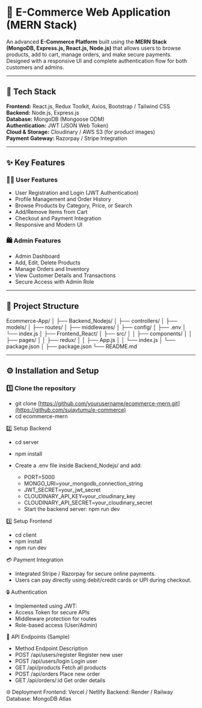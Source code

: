# 🛒 E-Commerce Web Application (MERN Stack)

An advanced **E-Commerce Platform** built using the **MERN Stack (MongoDB, Express.js, React.js, Node.js)** that allows users to browse products, add to cart, manage orders, and make secure payments. Designed with a responsive UI and complete authentication flow for both customers and admins.

---

## 🚀 Tech Stack

**Frontend:** React.js, Redux Toolkit, Axios, Bootstrap / Tailwind CSS  
**Backend:** Node.js, Express.js  
**Database:** MongoDB (Mongoose ODM)  
**Authentication:** JWT (JSON Web Token)  
**Cloud & Storage:** Cloudinary / AWS S3 (for product images)  
**Payment Gateway:** Razorpay / Stripe Integration  

---

## ✨ Key Features

### 🧑‍💻 User Features
- User Registration and Login (JWT Authentication)
- Profile Management and Order History
- Browse Products by Category, Price, or Search
- Add/Remove Items from Cart
- Checkout and Payment Integration
- Responsive and Modern UI

### 🛍️ Admin Features
- Admin Dashboard
- Add, Edit, Delete Products
- Manage Orders and Inventory
- View Customer Details and Transactions
- Secure Access with Admin Role

---

## 🧱 Project Structure

Ecommerce-App/
│
├── Backend_Nodejs/
│ ├── controllers/
│ ├── models/
│ ├── routes/
│ ├── middlewares/
│ ├── config/
│ ├── .env
│ └── index.js
│
├── Frontend_React/
│ ├── src/
│ │ ├── components/
│ │ ├── pages/
│ │ ├── redux/
│ │ ├── App.js
│ │ └── index.js
│ └── package.json
│
├── package.json
└── README.md

---

## ⚙️ Installation and Setup

### 1️⃣ Clone the repository
- git clone [https://github.com/yourusername/ecommerce-mern.git](https://github.com/sujaytumu/e-commerce)
- cd ecommerce-mern
  
2️⃣ Setup Backend
- cd server
- npm install
- Create a .env file inside Backend_Nodejs/ and add:


    - PORT=5000
    - MONGO_URI=your_mongodb_connection_string
    - JWT_SECRET=your_jwt_secret
    - CLOUDINARY_API_KEY=your_cloudinary_key
    - CLOUDINARY_API_SECRET=your_cloudinary_secret
    - Start the backend server:  npm run dev
  
3️⃣ Setup Frontend
- cd client
- npm install
- npm run dev


💳 Payment Integration
- Integrated Stripe / Razorpay for secure online payments.
- Users can pay directly using debit/credit cards or UPI during checkout.

🔒 Authentication
- Implemented using JWT:
- Access Token for secure APIs
- Middleware protection for routes
- Role-based access (User/Admin)



🧪 API Endpoints (Sample)
- Method	Endpoint	Description
- POST	/api/users/register	Register new user
- POST	/api/users/login	Login user
- GET	/api/products	Fetch all products
- POST	/api/orders	Place new order
- GET	/api/orders/:id	Get order details

🌐 Deployment
Frontend: Vercel / Netlify
Backend: Render / Railway
Database: MongoDB Atlas


